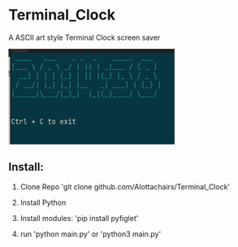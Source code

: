 # Terminal_Clock
A ASCII art style Terminal Clock screen saver

![Example:](ScreenShot.png)

## Install:

1. Clone Repo
'git clone github.com/Alottachairs/Terminal_Clock'

2. Install Python

3. Install modules:
'pip install pyfiglet'

4. run
'python main.py' or 'python3 main.py'
